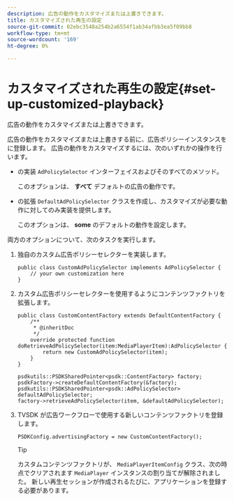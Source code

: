 ```yaml
---
description: 広告の動作をカスタマイズまたは上書きできます。
title: カスタマイズされた再生の設定
source-git-commit: 02ebc3548a254b2a6554f1ab34afbb3ea5f09bb8
workflow-type: tm+mt
source-wordcount: '169'
ht-degree: 0%

---
```


# カスタマイズされた再生の設定{#set-up-customized-playback}

広告の動作をカスタマイズまたは上書きできます。

広告の動作をカスタマイズまたは上書きする前に、広告ポリシーインスタンスをに登録します。
広告の動作をカスタマイズするには、次のいずれかの操作を行います。

* の実装 `AdPolicySelector` インターフェイスおよびそのすべてのメソッド。

  このオプションは、 **すべて** デフォルトの広告の動作です。

* の拡張 `DefaultAdPolicySelector` クラスを作成し、カスタマイズが必要な動作に対してのみ実装を提供します。

  このオプションは、 **some** のデフォルトの動作を設定します。

両方のオプションについて、次のタスクを実行します。

1. 独自のカスタム広告ポリシーセレクターを実装します。

   ```
   public class CustomAdPolicySelector implements AdPolicySelector { 
       // your own customization here 
   }
   ```

1. カスタム広告ポリシーセレクターを使用するようにコンテンツファクトリを拡張します。

   ```
   public class CustomContentFactory extends DefaultContentFactory { 
       /** 
        * @inheritDoc 
        */ 
       override protected function doRetrieveAdPolicySelector(item:MediaPlayerItem):AdPolicySelector { 
           return new CustomAdPolicySelector(item); 
       } 
   }
   ```

   ```
   psdkutils::PSDKSharedPointer<psdk::ContentFactory> factory; 
   psdkFactory->createDefaultContentFactory(&factory); 
   psdkutils::PSDKSharedPointer<psdk::AdPolicySelector> defaultAdPolicySelector; 
   factory->retrieveAdPolicySelector(item, &defaultAdPolicySelector);
   ```

1. TVSDK が広告ワークフローで使用する新しいコンテンツファクトリを登録します。

   ```
   PSDKConfig.advertisingFactory = new CustomContentFactory();
   ```

   >[!TIP]
   >
   >カスタムコンテンツファクトリが、 `MediaPlayerItemConfig` クラス、次の時点でクリアされます `MediaPlayer` インスタンスの割り当てが解除されました。 新しい再生セッションが作成されるたびに、アプリケーションを登録する必要があります。
